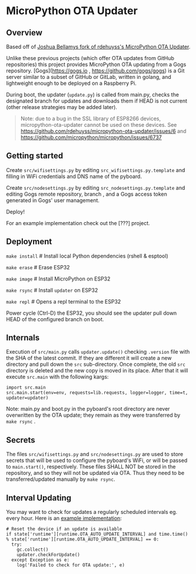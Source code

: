 # MicroPython OTA Updater

## Overview

Based off of [Joshua Bellamys fork of rdehuyss's MicroPython OTA Updater](https://github.com/smysnk/micropython-ota-updater). 

Unlike these previous projects (which offer OTA updates from GitHub repositories) this project provides MicroPython OTA updating from a Gogs repository. [Gogs](https://gogs.io , https://github.com/gogs/gogs) is a Git server similar to a subset of GitHub or GitLab, written in golang, and lightweight enough to be deployed on a Raspberry Pi.

During boot, the updater (`update.py`) is called from main.py, checks the designated branch for updates and downloads them if HEAD is not current (other release strategies may be added later).

> Note: due to a bug in the SSL library of ESP8266 devices, micropython-ota-updater cannot be used on these devices. See https://github.com/rdehuyss/micropython-ota-updater/issues/6 and https://github.com/micropython/micropython/issues/6737

## Getting started

Create `src/wifisettings.py` by editing `src_wifisettings.py.template` and filling in WiFi credentials and DNS name of the pyboard.

Create `src/nodesettings.py` by editing `src_nodesettings.py.template` and editing Gogs remote repository, branch , and a Gogs access token generated in Gogs' user management.  

Deploy!

For an example implementation check out the [???] project.

## Deployment

`make install` # Install local Python dependencies (rshell & esptool)

`make erase` # Erase ESP32

`make image` # Install MicroPython on ESP32

`make rsync` # Install `updater` on ESP32

`make repl` # Opens a repl terminal to the ESP32

Power cycle (Ctrl-D) the ESP32, you should see the updater pull down HEAD of the configured branch on boot.

## Internals

Execution of `src/main.py` calls `updater.update()` checking `.version` file with the SHA of the latest commit.  If they are different it will create a new directory and pull down the `src` sub-directory.  Once complete, the old `src` directory is deleted and the new copy is moved in its place.  After that it will execute `src.main` with the following kargs:
```
import src.main
src.main.start(env=env, requests=lib.requests, logger=logger, time=t, updater=updater)
```

Note: main.py and boot.py in the pyboard's root directory are never overwritten by the OTA update; they remain as they were transferred by `make rsync` .

## Secrets

The files `src/wifisettings.py` and `src/nodesettings.py` are used to store secrets that will be used to configure the pyboard's WiFi, or will be passed to `main.start()`, respectively. These files SHALL NOT be stored in the repository, and so they will not be updated via OTA. Thus they need to be transferred/updated manually by `make rsync`.

## Interval Updating

You may want to check for updates a regularly scheduled intervals eg. every hour. Here is an [example implementation](https://github.com/smysnk/my-grow/blob/master/src/sensorloop.py#L216):
```
# Reset the device if an update is available
if state['runtime'][runtime.OTA_AUTO_UPDATE_INTERVAL] and time.time() % state['runtime'][runtime.OTA_AUTO_UPDATE_INTERVAL] == 0:
  try:
    gc.collect()
    updater.checkForUpdate()
  except Exception as e:
    log('Failed to check for OTA update:', e)
```


